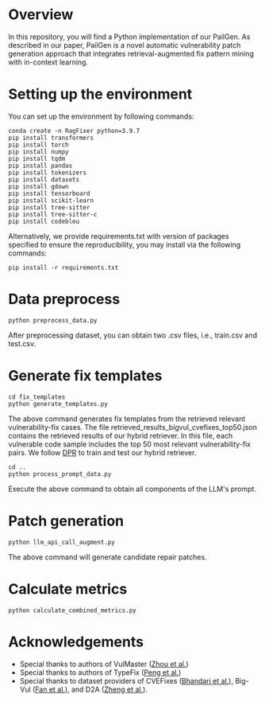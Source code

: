 # Overview 
In this repository, you will find a Python implementation of our PailGen. As described in our paper, PailGen is a novel automatic vulnerability patch generation approach that integrates retrieval-augmented fix pattern mining with in-context learning.
# Setting up the environment
You can set up the environment by following commands:
```
conda create -n RagFixer python=3.9.7
pip install transformers
pip install torch
pip install numpy
pip install tqdm
pip install pandas
pip install tokenizers
pip install datasets
pip install gdown
pip install tensorboard
pip install scikit-learn
pip install tree-sitter
pip install tree-sitter-c
pip install codebleu 
```
Alternatively, we provide requirements.txt with version of packages specified to ensure the reproducibility, you may install via the following commands:
```
pip install -r requirements.txt
```
# Data preprocess
```
python preprocess_data.py
```
After preprocessing dataset, you can obtain two .csv files, i.e., train.csv and test.csv.
# Generate fix templates
```
cd fix_templates
python generate_templates.py
```
The above command generates fix templates from the retrieved relevant vulnerability-fix cases. The file retrieved_results_bigvul_cvefixes_top50.json contains the retrieved results of our hybrid retriever. In this file, each vulnerable code sample includes the top 50 most relevant vulnerability-fix pairs. We follow [DPR](https://github.com/facebookresearch/DPR) to train and test our hybrid retriever.  
```
cd ..
python process_prompt_data.py
```
Execute the above command to obtain all components of the LLM's prompt.
# Patch generation
```
python llm_api_call_augment.py
```
The above command will generate candidate repair patches.
# Calculate metrics
```
python calculate_combined_metrics.py
```
# Acknowledgements
- Special thanks to authors of VulMaster ([Zhou et al.](https://dl.acm.org/doi/abs/10.1145/3597503.3639222))
- Special thanks to authors of TypeFix ([Peng et al.](https://arxiv.org/pdf/2306.01394))
- Special thanks to dataset providers of CVEFixes ([Bhandari et al.](https://dl.acm.org/doi/pdf/10.1145/3475960.3475985)), Big-Vul ([Fan et al.](https://dl.acm.org/doi/10.1145/3379597.3387501)), and D2A ([Zheng et al.](https://arxiv.org/pdf/2102.07995)).

